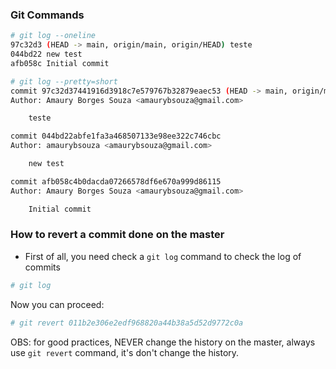 ### Git Commands

```bash
# git log --oneline
97c32d3 (HEAD -> main, origin/main, origin/HEAD) teste
044bd22 new test
afb058c Initial commit
```

```bash
# git log --pretty=short
commit 97c32d37441916d3918c7e579767b32879eaec53 (HEAD -> main, origin/main, origin/HEAD)
Author: Amaury Borges Souza <amaurybsouza@gmail.com>

    teste

commit 044bd22abfe1fa3a468507133e98ee322c746cbc
Author: amaurybsouza <amaurybsouza@gmail.com>

    new test

commit afb058c4b0dacda07266578df6e670a999d86115
Author: Amaury Borges Souza <amaurybsouza@gmail.com>

    Initial commit
```

### How to revert a commit done on the master

- First of all, you need check a `git log` command to check the log of commits

```bash
# git log
```
Now you can proceed:

```bash
# git revert 011b2e306e2edf968820a44b38a5d52d9772c0a
```

OBS: for good practices, NEVER change the history on the master, always use `git revert` command, it's don't change the history.

